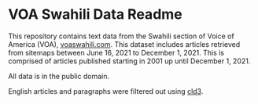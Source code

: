 # VOA Swahili Data Readme 
This repository contains text data from the Swahili section of Voice of America (VOA), [voaswahili.com](https://www.voaswahili.com). This dataset includes articles retrieved from sitemaps between June 16, 2021 to December 1, 2021. This is comprised of articles published starting in 2001 up until December 1, 2021.

All data is in the public domain.

English articles and paragraphs were filtered out using [cld3](https://github.com/google/cld3).


